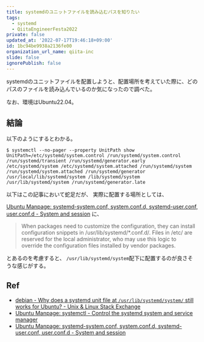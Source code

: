 ```yaml
---
title: systemdのユニットファイルを読み込むパスを知りたい
tags:
  - systemd
  - QiitaEngineerFesta2022
private: false
updated_at: '2022-07-17T19:46:18+09:00'
id: 1bc94be9938a2136fe00
organization_url_name: qiita-inc
slide: false
ignorePublish: false
---
```

systemdのユニットファイルを配置しようと、配置場所を考えていた際に、どのパスのファイルを読み込んでいるのか気になったので調べた。

なお、環境はUbuntu22.04。

## 結論

以下のようにするとわかる。

```
$ systemctl --no-pager --property UnitPath show
UnitPath=/etc/systemd/system.control /run/systemd/system.control /run/systemd/transient /run/systemd/generator.early /etc/systemd/system /etc/systemd/system.attached /run/systemd/system /run/systemd/system.attached /run/systemd/generator /usr/local/lib/systemd/system /lib/systemd/system /usr/lib/systemd/system /run/systemd/generator.late
```

以下はこの記事において蛇足だが、
実際に配置する場所としては、

[Ubuntu Manpage: systemd-system.conf, system.conf.d, systemd-user.conf, user.conf.d - System and session](https://manpages.ubuntu.com/manpages/xenial/man5/systemd-system.conf.5.html) に、

> When packages need to customize the configuration, they can install configuration snippets in /usr/lib/systemd/*.conf.d/. Files in /etc/ are reserved for the local administrator, who may use this logic to override the configuration files installed by vendor packages.

とあるのを考慮すると、
`/usr/lib/systemd/system`配下に配置するのが良さそうな感じがする。

## Ref

- [debian - Why does a systemd unit file at `/usr/lib/systemd/system/` still works for Ubuntu? - Unix & Linux Stack Exchange](https://unix.stackexchange.com/questions/508226/why-does-a-systemd-unit-file-at-usr-lib-systemd-system-still-works-for-ubunt)
- [Ubuntu Manpage: systemctl - Control the systemd system and service manager](https://manpages.ubuntu.com/manpages/xenial/man1/systemctl.1.html)
- [Ubuntu Manpage: systemd-system.conf, system.conf.d, systemd-user.conf, user.conf.d - System and session](https://manpages.ubuntu.com/manpages/xenial/man5/systemd-system.conf.5.html)
